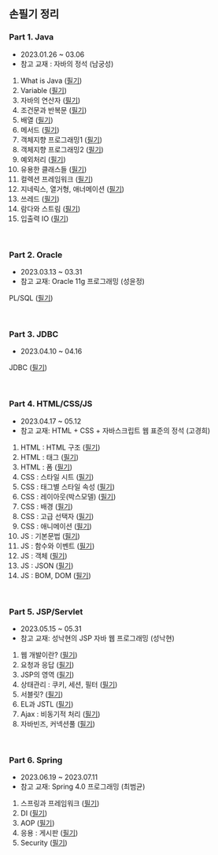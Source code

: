 ## 손필기 정리

### Part 1. Java 

- 2023.01.26 ~ 03.06
- 참고 교재 : 자바의 정석 (남궁성)

1. What is Java ([필기](https://vida0822.github.io/java/Java-ch1/))
2. Variable ([필기](https://vida0822.github.io/java/Java-ch2/))
3. 자바의 연산자 ([필기](https://vida0822.github.io/java/Java-ch3/))
4. 조건문과 반복문 ([필기](https://vida0822.github.io/java/Java-ch4/))
5. 배열 ([필기](https://vida0822.github.io/java/Java-ch5/))
6. 메서드 ([필기](https://vida0822.github.io/java/Java-ch6/))
7. 객체지향 프로그래밍1 ([필기](https://vida0822.github.io/java/Java-ch7/))
8. 객체지향 프로그래밍2 ([필기](https://vida0822.github.io/java/Java-ch8/))
9. 예외처리 ([필기](https://vida0822.github.io/java/Java-ch9/))
10. 유용한 클래스들 ([필기](https://vida0822.github.io/java/Java-ch10/))
11. 컬렉션 프레임워크 ([필기](https://vida0822.github.io/java/Java-ch11/))
12. 지네릭스, 열거형, 애너메이션 ([필기](https://vida0822.github.io/java/Java-ch12/))
13. 쓰레드 ([필기](https://vida0822.github.io/java/Java-ch13/))
14. 람다와 스트림 ([필기](https://vida0822.github.io/java/Java-ch14/))
15. 입출력 IO ([필기](https://vida0822.github.io/java/Java-ch15/))

<br>



### Part 2. Oracle

* 2023.03.13 ~ 03.31
* 참고 교재: Oracle 11g 프로그래밍 (성윤정)

PL/SQL ([필기](https://vida0822.github.io/database/Plsql/))



<br>


### Part 3. JDBC

* 2023.04.10 ~ 04.16

JDBC ([필기](https://vida0822.github.io/java/Jdbc/))

<br>



### Part 4. HTML/CSS/JS 

* 2023.04.17 ~ 05.12
* 참고 교재: HTML + CSS + 자바스크립트 웹 표준의 정석 (고경희)

1. HTML : HTML 구조 ([필기](https://vida0822.github.io/web/html-ch1/))
2. HTML : 태그 ([필기](https://vida0822.github.io/web/html-ch2/))
3. HTML : 폼 ([필기](https://vida0822.github.io/web/html-ch3/))
4. CSS : 스타일 시트 ([필기](https://vida0822.github.io/web/css-ch1/))
5. CSS : 태그별 스타일 속성 ([필기](https://vida0822.github.io/web/css-ch2/))
6. CSS : 레이아웃(박스모델) ([필기](https://vida0822.github.io/web/css-ch3/))
7. CSS : 배경 ([필기](https://vida0822.github.io/web/css-ch4/))
8. CSS : 고급 선택자 ([필기](https://vida0822.github.io/web/css-ch5/))
9. CSS : 애니메이션 ([필기](https://vida0822.github.io/web/css-ch6/))
10. JS : 기본문법 ([필기](https://vida0822.github.io/web/js-ch1/))
11. JS : 함수와 이벤트 ([필기](https://vida0822.github.io/web/js-ch2/))
12. JS : 객체 ([필기](https://vida0822.github.io/web/js-ch3/))
13. JS : JSON ([필기](https://vida0822.github.io/web/js-ch4/)) 
14. JS : BOM, DOM ([필기](https://vida0822.github.io/web/js-ch5/))

 <br>



### Part 5. JSP/Servlet

* 2023.05.15 ~ 05.31 
* 참고 교재: 성낙현의 JSP 자바 웹 프로그래밍 (성낙현)

1. 웹 개발이란? ([필기](https://vida0822.github.io/java/자바1/))
2. 요청과 응답 ([필기](https://vida0822.github.io/java/자바1/))
3. JSP의 영역 ([필기](https://vida0822.github.io/java/자바1/))
4. 상태관리 : 쿠키, 세션, 필터 ([필기](https://vida0822.github.io/java/자바1/))
5. 서블릿? ([필기](https://vida0822.github.io/java/자바1/))
6. EL과 JSTL ([필기](https://vida0822.github.io/java/자바1/))
7. Ajax : 비동기적 처리 ([필기](https://vida0822.github.io/java/자바1/))
8. 자바빈즈, 커넥션풀 ([필기](https://vida0822.github.io/java/자바1/))


<br>



### Part 6. Spring 

* 2023.06.19 ~ 2023.07.11
* 참고 교재: Spring 4.0 프로그래밍 (최범균)

1. 스프링과 프레임워크 ([필기](https://vida0822.github.io/spring/springframework-ch1/))
2. DI ([필기](https://vida0822.github.io/spring/springframework-ch2/))
3. AOP ([필기](https://vida0822.github.io/spring/springframework-ch3/))
4. 응용 : 게시판 ([필기](https://vida0822.github.io/spring/springframework-ch4/))
5. Security ([필기](https://vida0822.github.io/spring/springframework-ch5/))

<br>

